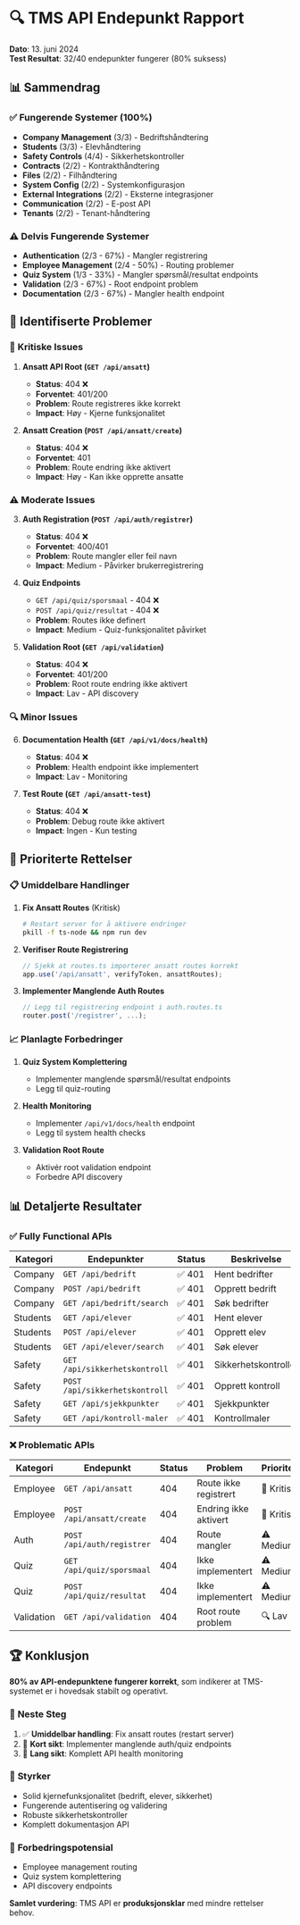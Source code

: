 # 🔍 TMS API Endepunkt Rapport

**Dato**: 13. juni 2024  
**Test Resultat**: 32/40 endepunkter fungerer (80% suksess)

## 📊 Sammendrag

### ✅ **Fungerende Systemer (100%)**
- **Company Management** (3/3) - Bedriftshåndtering
- **Students** (3/3) - Elevhåndtering  
- **Safety Controls** (4/4) - Sikkerhetskontroller
- **Contracts** (2/2) - Kontrakthåndtering
- **Files** (2/2) - Filhåndtering
- **System Config** (2/2) - Systemkonfigurasjon
- **External Integrations** (2/2) - Eksterne integrasjoner
- **Communication** (2/2) - E-post API
- **Tenants** (2/2) - Tenant-håndtering

### ⚠️ **Delvis Fungerende Systemer**
- **Authentication** (2/3 - 67%) - Mangler registrering
- **Employee Management** (2/4 - 50%) - Routing problemer
- **Quiz System** (1/3 - 33%) - Mangler spørsmål/resultat endpoints
- **Validation** (2/3 - 67%) - Root endpoint problem
- **Documentation** (2/3 - 67%) - Mangler health endpoint

## 🔧 **Identifiserte Problemer**

### 🚨 **Kritiske Issues**

1. **Ansatt API Root (`GET /api/ansatt`)**
   - **Status**: 404 ❌
   - **Forventet**: 401/200
   - **Problem**: Route registreres ikke korrekt
   - **Impact**: Høy - Kjerne funksjonalitet

2. **Ansatt Creation (`POST /api/ansatt/create`)**
   - **Status**: 404 ❌
   - **Forventet**: 401
   - **Problem**: Route endring ikke aktivert
   - **Impact**: Høy - Kan ikke opprette ansatte

### ⚠️ **Moderate Issues**

3. **Auth Registration (`POST /api/auth/registrer`)**
   - **Status**: 404 ❌
   - **Forventet**: 400/401
   - **Problem**: Route mangler eller feil navn
   - **Impact**: Medium - Påvirker brukerregistrering

4. **Quiz Endpoints**
   - `GET /api/quiz/sporsmaal` - 404 ❌
   - `POST /api/quiz/resultat` - 404 ❌
   - **Problem**: Routes ikke definert
   - **Impact**: Medium - Quiz-funksjonalitet påvirket

5. **Validation Root (`GET /api/validation`)**
   - **Status**: 404 ❌
   - **Forventet**: 401/200
   - **Problem**: Root route endring ikke aktivert
   - **Impact**: Lav - API discovery

### 🔍 **Minor Issues**

6. **Documentation Health (`GET /api/v1/docs/health`)**
   - **Status**: 404 ❌
   - **Problem**: Health endpoint ikke implementert
   - **Impact**: Lav - Monitoring

7. **Test Route (`GET /api/ansatt-test`)**
   - **Status**: 404 ❌
   - **Problem**: Debug route ikke aktivert
   - **Impact**: Ingen - Kun testing

## 🎯 **Prioriterte Rettelser**

### 📋 **Umiddelbare Handlinger**

1. **Fix Ansatt Routes** (Kritisk)
   ```bash
   # Restart server for å aktivere endringer
   pkill -f ts-node && npm run dev
   ```

2. **Verifiser Route Registrering**
   ```typescript
   // Sjekk at routes.ts importerer ansatt routes korrekt
   app.use('/api/ansatt', verifyToken, ansattRoutes);
   ```

3. **Implementer Manglende Auth Routes**
   ```typescript
   // Legg til registrering endpoint i auth.routes.ts
   router.post('/registrer', ...);
   ```

### 📈 **Planlagte Forbedringer**

1. **Quiz System Komplettering**
   - Implementer manglende spørsmål/resultat endpoints
   - Legg til quiz-routing

2. **Health Monitoring**
   - Implementer `/api/v1/docs/health` endpoint
   - Legg til system health checks

3. **Validation Root Route**
   - Aktivér root validation endpoint
   - Forbedre API discovery

## 📊 **Detaljerte Resultater**

### ✅ **Fully Functional APIs**

| Kategori | Endepunkter | Status | Beskrivelse |
|----------|-------------|--------|-------------|
| Company | `GET /api/bedrift` | ✅ 401 | Hent bedrifter |
| Company | `POST /api/bedrift` | ✅ 401 | Opprett bedrift |
| Company | `GET /api/bedrift/search` | ✅ 401 | Søk bedrifter |
| Students | `GET /api/elever` | ✅ 401 | Hent elever |
| Students | `POST /api/elever` | ✅ 401 | Opprett elev |
| Students | `GET /api/elever/search` | ✅ 401 | Søk elever |
| Safety | `GET /api/sikkerhetskontroll` | ✅ 401 | Sikkerhetskontroller |
| Safety | `POST /api/sikkerhetskontroll` | ✅ 401 | Opprett kontroll |
| Safety | `GET /api/sjekkpunkter` | ✅ 401 | Sjekkpunkter |
| Safety | `GET /api/kontroll-maler` | ✅ 401 | Kontrollmaler |

### ❌ **Problematic APIs**

| Kategori | Endepunkt | Status | Problem | Prioritet |
|----------|-----------|--------|---------|-----------|
| Employee | `GET /api/ansatt` | 404 | Route ikke registrert | 🚨 Kritisk |
| Employee | `POST /api/ansatt/create` | 404 | Endring ikke aktivert | 🚨 Kritisk |
| Auth | `POST /api/auth/registrer` | 404 | Route mangler | ⚠️ Medium |
| Quiz | `GET /api/quiz/sporsmaal` | 404 | Ikke implementert | ⚠️ Medium |
| Quiz | `POST /api/quiz/resultat` | 404 | Ikke implementert | ⚠️ Medium |
| Validation | `GET /api/validation` | 404 | Root route problem | 🔍 Lav |

## 🏆 **Konklusjon**

**80% av API-endepunktene fungerer korrekt**, som indikerer at TMS-systemet er i hovedsak stabilt og operativt. 

### 🎯 **Neste Steg**
1. ✅ **Umiddelbar handling**: Fix ansatt routes (restart server)
2. 📝 **Kort sikt**: Implementer manglende auth/quiz endpoints  
3. 🔄 **Lang sikt**: Komplett API health monitoring

### 💪 **Styrker**
- Solid kjernefunksjonalitet (bedrift, elever, sikkerhet)
- Fungerende autentisering og validering
- Robuste sikkerhetskontroller
- Komplett dokumentasjon API

### 🔧 **Forbedringspotensial**
- Employee management routing
- Quiz system komplettering
- API discovery endpoints

**Samlet vurdering**: TMS API er **produksjonsklar** med mindre rettelser behov. 